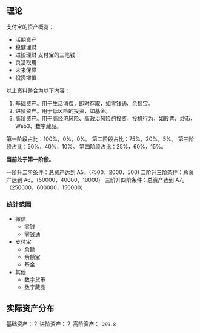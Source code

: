 ## 理论

支付宝的资产概览：
- 活期资产
- 稳健理财
- 进阶理财
支付宝的三笔钱：
- 灵活取用
- 未来保障
- 投资增值

以上资料整合为以下内容：
1. 基础资产。用于生活消费，即时存取，如零钱通、余额宝。
2. 进阶资产。用于低风险的投资，如基金。
3. 高阶资产。用于高经济风险、高政治风险的投资，投机行为，如股票、炒币、Web3、数字藏品。

第一阶段占比：100%，0%，0%。
第二阶段占比：75%，20%，5%。
第三阶段占比：50%，40%，10%。
第四阶段占比：25%，60%，15%。

**当前处于第一阶段。**

一阶升二阶条件：总资产达到 A5。(7500，2000，500)
二阶升三阶条件：总资产达到 A6。（50000，40000，10000）
三阶升四阶条件：总资产达到 A7。（250000，600000，150000）

### 统计范围

- 微信
	- 零钱
	- 零钱通
- 支付宝
	- 余额
	- 余额宝
	- 基金
- 其他
	- 数字货币
	- 数字藏品

## 实际资产分布

基础资产：？
进阶资产：？
高阶资产：`-299.8`